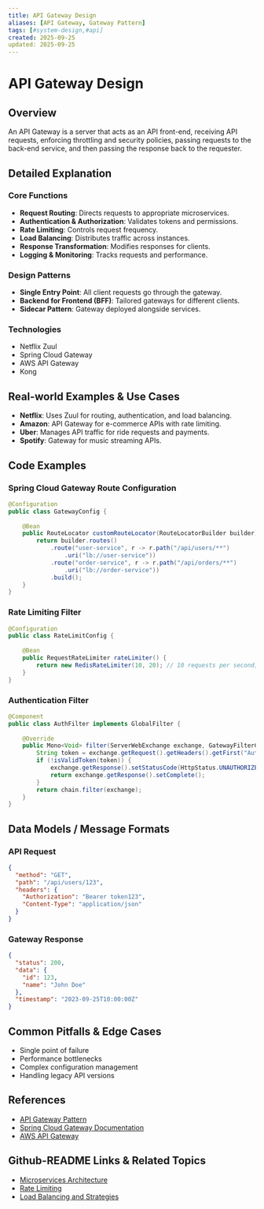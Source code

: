 ```yaml
---
title: API Gateway Design
aliases: [API Gateway, Gateway Pattern]
tags: [#system-design,#api]
created: 2025-09-25
updated: 2025-09-25
---
```


# API Gateway Design

## Overview

An API Gateway is a server that acts as an API front-end, receiving API requests, enforcing throttling and security policies, passing requests to the back-end service, and then passing the response back to the requester.

## Detailed Explanation

### Core Functions
- **Request Routing**: Directs requests to appropriate microservices.
- **Authentication & Authorization**: Validates tokens and permissions.
- **Rate Limiting**: Controls request frequency.
- **Load Balancing**: Distributes traffic across instances.
- **Response Transformation**: Modifies responses for clients.
- **Logging & Monitoring**: Tracks requests and performance.

### Design Patterns
- **Single Entry Point**: All client requests go through the gateway.
- **Backend for Frontend (BFF)**: Tailored gateways for different clients.
- **Sidecar Pattern**: Gateway deployed alongside services.

### Technologies
- Netflix Zuul
- Spring Cloud Gateway
- AWS API Gateway
- Kong

## Real-world Examples & Use Cases

- **Netflix**: Uses Zuul for routing, authentication, and load balancing.
- **Amazon**: API Gateway for e-commerce APIs with rate limiting.
- **Uber**: Manages API traffic for ride requests and payments.
- **Spotify**: Gateway for music streaming APIs.

## Code Examples

### Spring Cloud Gateway Route Configuration
```java
@Configuration
public class GatewayConfig {
    
    @Bean
    public RouteLocator customRouteLocator(RouteLocatorBuilder builder) {
        return builder.routes()
            .route("user-service", r -> r.path("/api/users/**")
                .uri("lb://user-service"))
            .route("order-service", r -> r.path("/api/orders/**")
                .uri("lb://order-service"))
            .build();
    }
}
```

### Rate Limiting Filter
```java
@Configuration
public class RateLimitConfig {
    
    @Bean
    public RequestRateLimiter rateLimiter() {
        return new RedisRateLimiter(10, 20); // 10 requests per second, burst 20
    }
}
```

### Authentication Filter
```java
@Component
public class AuthFilter implements GlobalFilter {
    
    @Override
    public Mono<Void> filter(ServerWebExchange exchange, GatewayFilterChain chain) {
        String token = exchange.getRequest().getHeaders().getFirst("Authorization");
        if (!isValidToken(token)) {
            exchange.getResponse().setStatusCode(HttpStatus.UNAUTHORIZED);
            return exchange.getResponse().setComplete();
        }
        return chain.filter(exchange);
    }
}
```

## Data Models / Message Formats

### API Request
```json
{
  "method": "GET",
  "path": "/api/users/123",
  "headers": {
    "Authorization": "Bearer token123",
    "Content-Type": "application/json"
  }
}
```

### Gateway Response
```json
{
  "status": 200,
  "data": {
    "id": 123,
    "name": "John Doe"
  },
  "timestamp": "2023-09-25T10:00:00Z"
}
```

## Common Pitfalls & Edge Cases

- Single point of failure
- Performance bottlenecks
- Complex configuration management
- Handling legacy API versions

## References

- [API Gateway Pattern](https://microservices.io/patterns/apigateway.html)
- [Spring Cloud Gateway Documentation](https://spring.io/projects/spring-cloud-gateway)
- [AWS API Gateway](https://aws.amazon.com/api-gateway/)

## Github-README Links & Related Topics

- [Microservices Architecture](../microservices-architecture/README.md)
- [Rate Limiting](../rate-limiting/README.md)
- [Load Balancing and Strategies](../load-balancing-and-strategies/README.md)